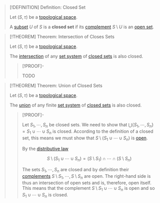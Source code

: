 >[!DEFINITION] Definition: Closed Set
>
>Let $(S, \tau)$ be a [topological space](Topological%20Space.md).
>
>A [subset](../Set%20Theory/Subset.md) $U$ of $S$ is a **closed set** if its [complement](../Set%20Theory/Complement.md) $S \setminus U$ is an [open set](Open%20Set.md).
>

>[!THEOREM] Theorem: Intersection of Closes Sets
>
>Let $(S, \tau)$ be a [topological space](Topological%20Space.md).
>
>The [intersection](../Set%20Theory/Set%20Systems/Intersection%20of%20a%20Set%20System.md) of any [set system](../Set%20Theory/Set%20Systems/Set%20System.md) of [closed sets](Closed%20Set.md) is also closed.
>>[!PROOF]-
>>
>>TODO
>>
>

>[!THEOREM] Theorem: Union of Closed Sets
>
>Let $(S, \tau)$ be a [topological space](Topological%20Space.md).
>
>The [union](../Set%20Theory/Set%20Systems/Union%20of%20a%20Set%20System.md) of any finite [set system](../Set%20Theory/Set%20Systems/Set%20System.md) of [closed sets](Closed%20Set.md) is also closed.
>
>>[!PROOF]-
>>
>>Let $S_1,\cdots,S_n$ be closed sets. We need to show that $\bigcup \{S_1,\cdots, S_n\} = S_1 \cup \cdots \cup S_n$ is closed. According to the definition of a closed set, this means we must show that $S \setminus (S_1 \cup \cdots \cup S_n)$ is [open](Open%20Set.md).
>>
>>By the [distributive law](../Set%20Theory/Operations%20with%20Sets/Distributive%20Laws%20for%20Set%20Operations.md)
>>
>>$$S \setminus (S_1 \cup \cdots \cup S_n) = (S\setminus S_1) \cap \cdots \cap (S \setminus S_n)$$
>>
>>The sets $S_1,\cdots,S_n$ are closed and by definition their [complements](../Set%20Theory/Complement.md) $S\setminus S_1,\cdots, S \setminus S_n$ are open. The right-hand side is thus an intersection of open sets and is, therefore, open itself. This means that the complement $S \setminus S_1 \cup \cdots \cup S_n$ is open and so $S_1 \cup \cdots \cup S_n$ is closed.
>>
>